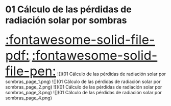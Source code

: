 # 01 Cálculo de las pérdidas de radiación solar por sombras
<a href="../01 Cálculo de las pérdidas de radiación solar por sombras.pdf" style="font-size: 40px;">   :fontawesome-solid-file-pdf:</a>,
<a href="../01 Cálculo de las pérdidas de radiación solar por sombras.html" style="font-size: 40px;">    :fontawesome-solid-file-pen:</a>
![](01 Cálculo de las pérdidas de radiación solar por sombras_page_1.png)
![](01 Cálculo de las pérdidas de radiación solar por sombras_page_2.png)
![](01 Cálculo de las pérdidas de radiación solar por sombras_page_3.png)
![](01 Cálculo de las pérdidas de radiación solar por sombras_page_4.png)

